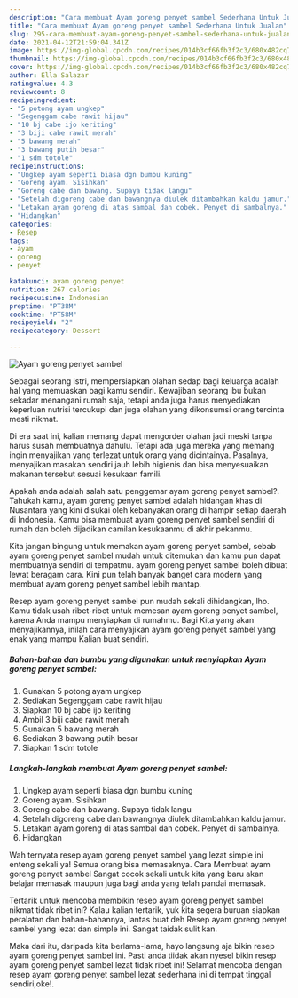 ```yaml
---
description: "Cara membuat Ayam goreng penyet sambel Sederhana Untuk Jualan"
title: "Cara membuat Ayam goreng penyet sambel Sederhana Untuk Jualan"
slug: 295-cara-membuat-ayam-goreng-penyet-sambel-sederhana-untuk-jualan
date: 2021-04-12T21:59:04.341Z
image: https://img-global.cpcdn.com/recipes/014b3cf66fb3f2c3/680x482cq70/ayam-goreng-penyet-sambel-foto-resep-utama.jpg
thumbnail: https://img-global.cpcdn.com/recipes/014b3cf66fb3f2c3/680x482cq70/ayam-goreng-penyet-sambel-foto-resep-utama.jpg
cover: https://img-global.cpcdn.com/recipes/014b3cf66fb3f2c3/680x482cq70/ayam-goreng-penyet-sambel-foto-resep-utama.jpg
author: Ella Salazar
ratingvalue: 4.3
reviewcount: 8
recipeingredient:
- "5 potong ayam ungkep"
- "Segenggam cabe rawit hijau"
- "10 bj cabe ijo keriting"
- "3 biji cabe rawit merah"
- "5 bawang merah"
- "3 bawang putih besar"
- "1 sdm totole"
recipeinstructions:
- "Ungkep ayam seperti biasa dgn bumbu kuning"
- "Goreng ayam. Sisihkan"
- "Goreng cabe dan bawang. Supaya tidak langu"
- "Setelah digoreng cabe dan bawangnya diulek ditambahkan kaldu jamur."
- "Letakan ayam goreng di atas sambal dan cobek. Penyet di sambalnya."
- "Hidangkan"
categories:
- Resep
tags:
- ayam
- goreng
- penyet

katakunci: ayam goreng penyet 
nutrition: 267 calories
recipecuisine: Indonesian
preptime: "PT38M"
cooktime: "PT58M"
recipeyield: "2"
recipecategory: Dessert

---
```



![Ayam goreng penyet sambel](https://img-global.cpcdn.com/recipes/014b3cf66fb3f2c3/680x482cq70/ayam-goreng-penyet-sambel-foto-resep-utama.jpg)

Sebagai seorang istri, mempersiapkan olahan sedap bagi keluarga adalah hal yang memuaskan bagi kamu sendiri. Kewajiban seorang ibu bukan sekadar menangani rumah saja, tetapi anda juga harus menyediakan keperluan nutrisi tercukupi dan juga olahan yang dikonsumsi orang tercinta mesti nikmat.

Di era  saat ini, kalian memang dapat mengorder olahan jadi meski tanpa harus susah membuatnya dahulu. Tetapi ada juga mereka yang memang ingin menyajikan yang terlezat untuk orang yang dicintainya. Pasalnya, menyajikan masakan sendiri jauh lebih higienis dan bisa menyesuaikan makanan tersebut sesuai kesukaan famili. 



Apakah anda adalah salah satu penggemar ayam goreng penyet sambel?. Tahukah kamu, ayam goreng penyet sambel adalah hidangan khas di Nusantara yang kini disukai oleh kebanyakan orang di hampir setiap daerah di Indonesia. Kamu bisa membuat ayam goreng penyet sambel sendiri di rumah dan boleh dijadikan camilan kesukaanmu di akhir pekanmu.

Kita jangan bingung untuk memakan ayam goreng penyet sambel, sebab ayam goreng penyet sambel mudah untuk ditemukan dan kamu pun dapat membuatnya sendiri di tempatmu. ayam goreng penyet sambel boleh dibuat lewat beragam cara. Kini pun telah banyak banget cara modern yang membuat ayam goreng penyet sambel lebih mantap.

Resep ayam goreng penyet sambel pun mudah sekali dihidangkan, lho. Kamu tidak usah ribet-ribet untuk memesan ayam goreng penyet sambel, karena Anda mampu menyiapkan di rumahmu. Bagi Kita yang akan menyajikannya, inilah cara menyajikan ayam goreng penyet sambel yang enak yang mampu Kalian buat sendiri.

<!--inarticleads1-->

##### Bahan-bahan dan bumbu yang digunakan untuk menyiapkan Ayam goreng penyet sambel:

1. Gunakan 5 potong ayam ungkep
1. Sediakan Segenggam cabe rawit hijau
1. Siapkan 10 bj cabe ijo keriting
1. Ambil 3 biji cabe rawit merah
1. Gunakan 5 bawang merah
1. Sediakan 3 bawang putih besar
1. Siapkan 1 sdm totole




<!--inarticleads2-->

##### Langkah-langkah membuat Ayam goreng penyet sambel:

1. Ungkep ayam seperti biasa dgn bumbu kuning
1. Goreng ayam. Sisihkan
1. Goreng cabe dan bawang. Supaya tidak langu
1. Setelah digoreng cabe dan bawangnya diulek ditambahkan kaldu jamur.
1. Letakan ayam goreng di atas sambal dan cobek. Penyet di sambalnya.
1. Hidangkan




Wah ternyata resep ayam goreng penyet sambel yang lezat simple ini enteng sekali ya! Semua orang bisa memasaknya. Cara Membuat ayam goreng penyet sambel Sangat cocok sekali untuk kita yang baru akan belajar memasak maupun juga bagi anda yang telah pandai memasak.

Tertarik untuk mencoba membikin resep ayam goreng penyet sambel nikmat tidak ribet ini? Kalau kalian tertarik, yuk kita segera buruan siapkan peralatan dan bahan-bahannya, lantas buat deh Resep ayam goreng penyet sambel yang lezat dan simple ini. Sangat taidak sulit kan. 

Maka dari itu, daripada kita berlama-lama, hayo langsung aja bikin resep ayam goreng penyet sambel ini. Pasti anda tiidak akan nyesel bikin resep ayam goreng penyet sambel lezat tidak ribet ini! Selamat mencoba dengan resep ayam goreng penyet sambel lezat sederhana ini di tempat tinggal sendiri,oke!.

